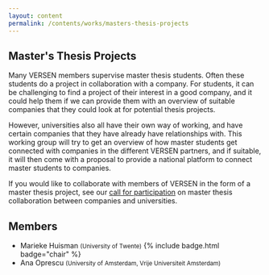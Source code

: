 ```yaml
---
layout: content
permalink: /contents/works/masters-thesis-projects
---
```


## Master's Thesis Projects

Many VERSEN members supervise master thesis students. Often these students do a project in collaboration with a company. For students, it can be challenging to find a project of their interest in a good company, and it could help them if we can provide them with an overview of suitable companies that they could look at for potential thesis projects.

However, universities also all have their own way of working, and have certain companies that they have already have relationships with. This working group will try to get an overview of how master students get connected with companies in the different VERSEN partners, and if suitable, it will then come with a proposal to provide a national platform to connect master students to companies.

If you would like to collaborate with members of VERSEN in the form of a master thesis project, see our [call for participation](/contents/works/masters-thesis-projects-call-for-participation) on master thesis collaboration between companies and universities.

## Members

* Marieke Huisman <span style="font-size: smaller;">(University of Twente)</span> {% include badge.html badge="chair" %}
* Ana Oprescu <span style="font-size: smaller;">(University of Amsterdam, Vrije Universiteit Amsterdam)</span>
